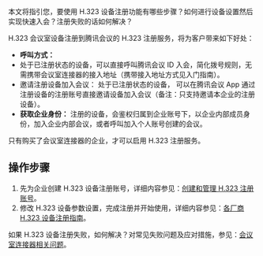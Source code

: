 本文将指引您，要使用 H.323 设备注册功能有哪些步骤？如何进行设备设置然后实现快速入会？注册失败的话如何解决？

H.323 会议室设备注册到腾讯会议的 H.323 注册服务，将为客户带来如下好处：
- **呼叫方式：** 
 - 处于已注册状态的设备，可以直接呼叫腾讯会议 ID 入会，简化拨号规则，无需携带会议室连接器的接入地址（携带接入地址方式见入门指南）。
 - 邀请注册设备加入会议： 处于已注册状态的设备， 可以在腾讯会议 App 通过注册设备的注册账号直接邀请设备加入会议（备注：只支持邀请本企业的注册设备）。
- **获取企业身份：** 注册的设备，会鉴权归属到企业账号下，以企业内部成员身份，加入企业内部会议，或者呼叫加入个人账号创建的会议。

只有购买了会议室连接器的企业，才可以启用 H.323 注册服务。

## 操作步骤
1. 先为企业创建 H.323 设备注册账号，详细内容参见：[创建和管理 H.323 注册账号](https://cloud.tencent.com/document/product/1095/89857)。
2. 修改 H.323 设备参数设置，完成注册并开始使用，详细内容参见：[各厂商 H.323 设备注册指南](https://cloud.tencent.com/document/product/1095/89859)。

如果 H.323 设备注册失败，如何解决？对常见失败问题及应对措施，参见：[会议室连接器相关问题](https://cloud.tencent.com/document/product/1095/89866)。
